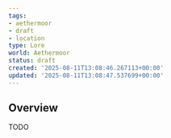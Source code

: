 ```yaml
---
tags:
- aethermoor
- draft
- location
type: Lore
world: Aethermoor
status: draft
created: '2025-08-11T13:08:46.267113+00:00'
updated: '2025-08-11T13:08:47.537699+00:00'
---
```



## Overview

TODO
